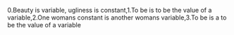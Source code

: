 0.Beauty is variable, ugliness is constant,1.To be is to be the value of a variable,2.One womans constant is another womans variable,3.To be is a to be the value of a variable
